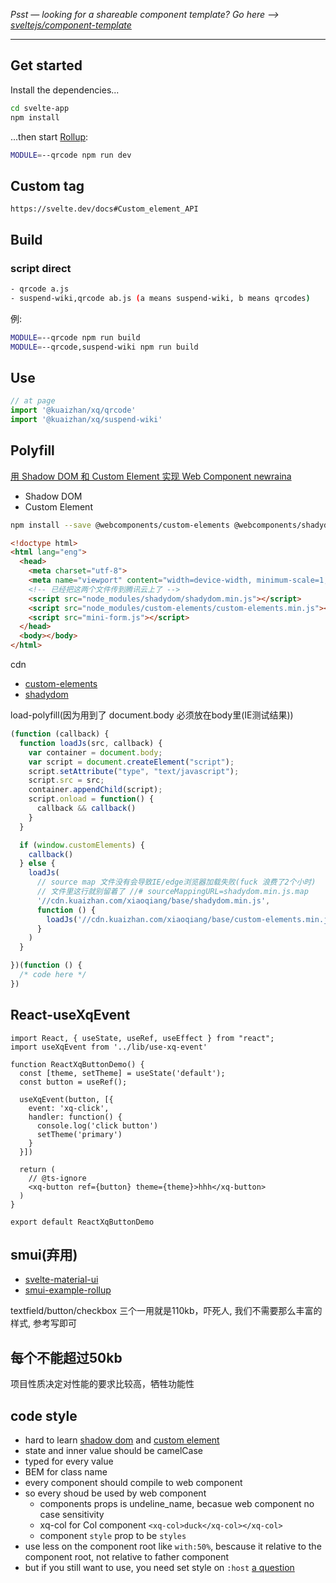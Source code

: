 *Psst — looking for a shareable component template? Go here --> [sveltejs/component-template](https://github.com/sveltejs/component-template)*

---

## Get started

Install the dependencies...

```bash
cd svelte-app
npm install
```

...then start [Rollup](https://rollupjs.org):

```bash
MODULE=--qrcode npm run dev
```

## Custom tag

`https://svelte.dev/docs#Custom_element_API`

## Build

### script direct

```sh
- qrcode a.js
- suspend-wiki,qrcode ab.js (a means suspend-wiki, b means qrcodes)
```

例: 

```sh
MODULE=--qrcode npm run build
MODULE=--qrcode,suspend-wiki npm run build
```

## Use

```js
// at page 
import '@kuaizhan/xq/qrcode'
import '@kuaizhan/xq/suspend-wiki'
```

## Polyfill

[用 Shadow DOM 和 Custom Element 实现 Web Component newraina](https://zhuanlan.zhihu.com/p/52802048)

- Shadow DOM
- Custom Element

```sh
npm install --save @webcomponents/custom-elements @webcomponents/shadydom
```

```html
<!doctype html>
<html lang="eng">
  <head>
    <meta charset="utf-8">
    <meta name="viewport" content="width=device-width, minimum-scale=1, initial-scale=1, user-scalable=yes">
    <!-- 已经把这两个文件传到腾讯云上了 -->
    <script src="node_modules/shadydom/shadydom.min.js"></script>
    <script src="node_modules/custom-elements/custom-elements.min.js"></script>
    <script src="mini-form.js"></script>
  </head>
  <body></body>
</html>
```

cdn

- [custom-elements](https://cdn.kuaizhan.com/xiaoqiang/base/custom-elements.min.js)
- [shadydom](https://cdn.kuaizhan.com/xiaoqiang/base/shadydom.min.js)

load-polyfill(因为用到了 document.body 必须放在body里(IE测试结果))

```js
(function (callback) {
  function loadJs(src, callback) {
    var container = document.body;
    var script = document.createElement("script");
    script.setAttribute("type", "text/javascript");
    script.src = src;
    container.appendChild(script);
    script.onload = function() {
      callback && callback()
    }
  }

  if (window.customElements) {
    callback()
  } else {
    loadJs(
      // source map 文件没有会导致IE/edge浏览器加载失败(fuck 浪费了2个小时)
      // 文件里这行就别留着了 //# sourceMappingURL=shadydom.min.js.map
      '//cdn.kuaizhan.com/xiaoqiang/base/shadydom.min.js',
      function () {
        loadJs('//cdn.kuaizhan.com/xiaoqiang/base/custom-elements.min.js', callback)
      }
    )
  }

})(function () {
  /* code here */
})
```


## React-useXqEvent

```tsx
import React, { useState, useRef, useEffect } from "react";
import useXqEvent from '../lib/use-xq-event'

function ReactXqButtonDemo() {
  const [theme, setTheme] = useState('default');
  const button = useRef();

  useXqEvent(button, [{
    event: 'xq-click',
    handler: function() {
      console.log('click button')
      setTheme('primary')
    }
  }])

  return (
    // @ts-ignore
    <xq-button ref={button} theme={theme}>hhh</xq-button>
  )
}

export default ReactXqButtonDemo
```

## smui(弃用)

- [svelte-material-ui](https://github.com/hperrin/svelte-material-ui)
- [smui-example-rollup](https://github.com/hperrin/smui-example-rollup)

textfield/button/checkbox 三个一用就是110kb，吓死人, 我们不需要那么丰富的样式, 参考写即可

## 每个不能超过50kb

项目性质决定对性能的要求比较高，牺牲功能性

## code style

- hard to learn [shadow dom](https://developer.mozilla.org/zh-CN/docs/Web/Web_Components/%E5%BD%B1%E5%AD%90_DOM) and [custom element](https://developer.mozilla.org/zh-CN/docs/Web/Web_Components/Using_custom_elements)
- state and inner value should be camelCase
- typed for every value
- BEM for class name
- every component should compile to web component
- so every shoud be used by web component 
  - components props is undeline_name, becasue web component no case sensitivity
  - xq-col for Col component `<xq-col>duck</xq-col></xq-col>`
  - component `style` prop to be `styles`
- use less on the component root like `with:50%`, bescause it relative to the component root, not relative to father component
- but if you still want to use, you need set style on `:host` [a question](https://stackoverflow.com/questions/25193964/how-can-i-have-a-web-components-width-and-height-be-inherited-by-its-children)